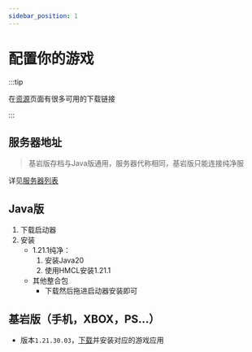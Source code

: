 ```yaml
---
sidebar_position: 1
---
```


# 配置你的游戏

:::tip
  
在[资源](/docs/资源/)页面有很多可用的下载链接  

:::

## 服务器地址

>基岩版存档与Java版通用，服务器代称相同，基岩版只能连接纯净服

详见[服务器列表](/docs/服务器列表)

## Java版

1. 下载启动器
2. 安装
   + 1.21.1纯净：
     1. 安装Java20
     2. 使用HMCL安装1.21.1
   + 其他整合包
     + 下载然后拖进启动器安装即可

## 基岩版（手机，XBOX，PS...）

+ 版本`1.21.30.03`，[下载](/docs/资源)并安装对应的游戏应用
